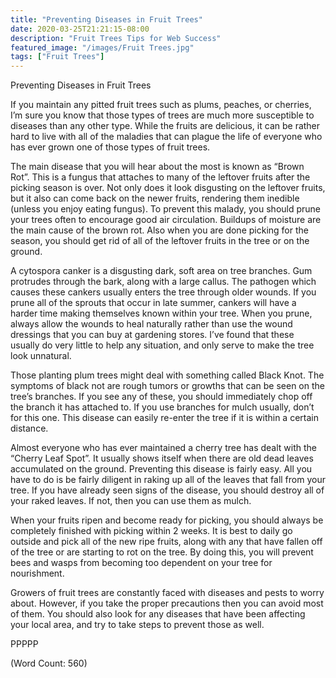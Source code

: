 ```yaml
---
title: "Preventing Diseases in Fruit Trees"
date: 2020-03-25T21:21:15-08:00
description: "Fruit Trees Tips for Web Success"
featured_image: "/images/Fruit Trees.jpg"
tags: ["Fruit Trees"]
---
```


Preventing Diseases in Fruit Trees

If you maintain any pitted fruit trees such as plums, peaches, or cherries, I’m sure you know that those types of trees are much more susceptible to diseases than any other type. While the fruits are delicious, it can be rather hard to live with all of the maladies that can plague the life of everyone who has ever grown one of those types of fruit trees.

The main disease that you will hear about the most is known as “Brown Rot”. This is a fungus that attaches to many of the leftover fruits after the picking season is over. Not only does it look disgusting on the leftover fruits, but it also can come back on the newer fruits, rendering them inedible (unless you enjoy eating fungus). To prevent this malady, you should prune your trees often to encourage good air circulation. Buildups of moisture are the main cause of the brown rot. Also when you are done picking for the season, you should get rid of all of the leftover fruits in the tree or on the ground.

A cytospora canker is a disgusting dark, soft area on tree branches. Gum protrudes through the bark, along with a large callus. The pathogen which causes these cankers usually enters the tree through older wounds. If you prune all of the sprouts that occur in late summer, cankers will have a harder time making themselves known within your tree. When you prune, always allow the wounds to heal naturally rather than use the wound dressings that you can buy at gardening stores. I’ve found that these usually do very little to help any situation, and only serve to make the tree look unnatural.

Those planting plum trees might deal with something called Black Knot. The symptoms of black not are rough tumors or growths that can be seen on the tree’s branches. If you see any of these, you should immediately chop off the branch it has attached to. If you use branches for mulch usually, don’t for this one. This disease can easily re-enter the tree if it is within a certain distance.

Almost everyone who has ever maintained a cherry tree has dealt with the “Cherry Leaf Spot”. It usually shows itself when there are old dead leaves accumulated on the ground. Preventing this disease is fairly easy. All you have to do is be fairly diligent in raking up all of the leaves that fall from your tree. If you have already seen signs of the disease, you should destroy all of your raked leaves. If not, then you can use them as mulch.

When your fruits ripen and become ready for picking, you should always be completely finished with picking within 2 weeks. It is best to daily go outside and pick all of the new ripe fruits, along with any that have fallen off of the tree or are starting to rot on the tree. By doing this, you will prevent bees and wasps from becoming too dependent on your tree for nourishment.

Growers of fruit trees are constantly faced with diseases and pests to worry about. However, if you take the proper precautions then you can avoid most of them. You should also look for any diseases that have been affecting your local area, and try to take steps to prevent those as well.

PPPPP

(Word Count: 560)
